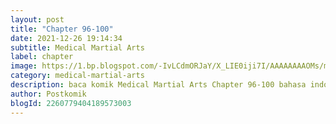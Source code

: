 ```yaml
---
layout: post 
title: "Chapter 96-100"
date: 2021-12-26 19:14:34
subtitle: Medical Martial Arts
label: chapter
image: https://1.bp.blogspot.com/-IvLCdmORJaY/X_LIE0iji7I/AAAAAAAAOMs/my-ksfNuVoMy9gdwIt18iT8_Bjpc32ldwCLcBGAsYHQ/s72-c/cover-Medical-Martial-Arts.jpg
category: medical-martial-arts
description: baca komik Medical Martial Arts Chapter 96-100 bahasa indonesia 
author: Postkomik
blogId: 2260779404189573003
---
```

